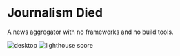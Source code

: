 # Journalism Died

A news aggregator with no frameworks and no build tools. 

<img src='https://i.ibb.co/YTG4mSn/Desktop.png' alt='desktop'/>

<img src='https://i.ibb.co/XSW4LQn/lighthouse-score.png' alt='lighthouse score'/>
